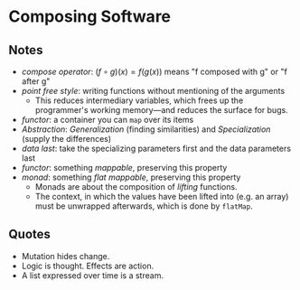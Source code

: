 # Composing Software

## Notes

- _compose operator_: $(f \circ g)(x) = f(g(x))$ means "f composed with g" or "f after g"
- _point free style_: writing functions without mentioning of the arguments
    - This reduces intermediary variables, which frees up the programmer's working memory—and reduces the surface for bugs.
- _functor_: a container you can `map` over its items
- _Abstraction_: _Generalization_ (finding similarities) and _Specialization_ (supply the differences)
- _data last_: take the specializing parameters first and the data parameters last
- _functor_: something _mappable_, preserving this property
- _monad_: something _flat mappable_, preserving this property
    - Monads are about the composition of _lifting_ functions.
    - The context, in which the values have been lifted into (e.g. an array) must be unwrapped afterwards, which is done by `flatMap`.

## Quotes

- Mutation hides change.
- Logic is thought. Effects are action.
- A list expressed over time is a stream.
